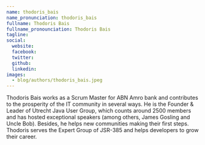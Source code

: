 ```yaml
---
name: thodoris_bais
name_pronunciation: thodoris_bais
fullname: Thodoris Bais
fullname_pronounciation: Thodoris Bais
tagline: 
social:
  website: 
  facebook:
  twitter:  
  github: 
  linkedin: 
images:
  - blog/authors/thodoris_bais.jpeg
---
```


Thodoris Bais works as a Scrum Master for ABN Amro bank and contributes to the prosperity of the IT community in several ways. He is the Founder & Leader of Utrecht Java User Group, which counts around 2500 members and has hosted exceptional speakers (among others, James Gosling and Uncle Bob). Besides, he helps new communities making their first steps. Thodoris serves the Expert Group of JSR-385 and helps developers to grow their career.